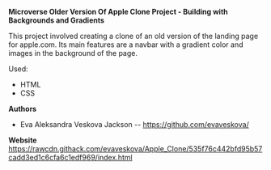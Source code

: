 **Microverse Older Version Of Apple Clone Project - Building with Backgrounds and Gradients**

This project involved creating a clone of an old version of the landing page for apple.com. Its main features are a navbar with a gradient color and images in the background of the page.

Used:

- HTML
- CSS

**Authors**

- Eva Aleksandra Veskova Jackson -- https://github.com/evaveskova/

**Website**
https://rawcdn.githack.com/evaveskova/Apple_Clone/535f76c442bfd95b57cadd3ed1c6cfa6c1edf969/index.html
